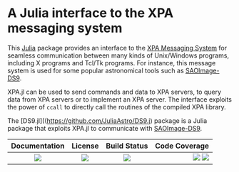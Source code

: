 # A Julia interface to the XPA messaging system

This [Julia](http://julialang.org/) package provides an interface to the [XPA
Messaging System](https://github.com/ericmandel/xpa) for seamless communication
between many kinds of Unix/Windows programs, including X programs and Tcl/Tk
programs.  For instance, this message system is used for some popular
astronomical tools such as [SAOImage-DS9](http://ds9.si.edu/site/Home.html).

XPA.jl can be used to send commands and data to XPA servers, to query data from
XPA servers or to implement an XPA server.  The interface exploits the power of
`ccall` to directly call the routines of the compiled XPA library.

The [DS9.jl]((https://github.com/JuliaAstro/DS9.j) package is a Julia package
that exploits XPA.jl to communicate with [SAOImage-DS9](http://ds9.si.edu/site/Home.html).

| **Documentation**               | **License**                     | **Build Status**              | **Code Coverage**                                                   |
|:-------------------------------:|:-------------------------------:|:-----------------------------:|--------------------------------------------------------------------:|
| [![][doc-dev-img]][doc-dev-url] | [![][license-img]][license-url] | [![][travis-img]][travis-url] | [![][coveralls-img]][coveralls-url] [![][codecov-img]][codecov-url] |


[doc-stable-img]: https://img.shields.io/badge/docs-stable-blue.svg
[doc-stable-url]: https://JuliaAstro.github.io/XPA.jl/stable

[doc-dev-img]: https://img.shields.io/badge/docs-dev-blue.svg
[doc-dev-url]: https://JuliaAstro.github.io/XPA.jl/dev

[license-url]: ./LICENSE.md
[license-img]: http://img.shields.io/badge/license-MIT-brightgreen.svg?style=flat

[travis-img]: https://travis-ci.org/JuliaAstro/XPA.jl.svg?branch=master
[travis-url]: https://travis-ci.org/JuliaAstro/XPA.jl

[appveyor-img]: https://ci.appveyor.com/api/projects/status/github/JuliaAstro/XPA.jl?branch=master
[appveyor-url]: https://ci.appveyor.com/project/JuliaAstro/XPA-jl/branch/master

[coveralls-img]: https://coveralls.io/repos/JuliaAstro/XPA.jl/badge.svg?branch=master&service=github
[coveralls-url]: https://coveralls.io/github/JuliaAstro/XPA.jl?branch=master

[codecov-img]: http://codecov.io/github/JuliaAstro/XPA.jl/coverage.svg?branch=master
[codecov-url]: http://codecov.io/github/JuliaAstro/XPA.jl?branch=master

[julia-url]: https://julialang.org/
[julia-pkgs-url]: https://pkg.julialang.org/
